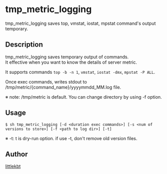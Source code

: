 # tmp_metric_logging

tmp_metric_logging saves top, vmstat, iostat, mpstat command's output temporary.

## Description
tmp_metric_logging saves temporary output of commands.  
It effective when you want to know the details of server metric.

It supports commands `top -b -n 1`, `vmstat`, `iostat -dmx`, `mpstat -P ALL`.

Once exec commands, writes stdout to /tmp/metric/{command_name}/yyyymmdd_MM.log file.

※ note: /tmp/metric is default. You can change directory by using -f option.

## Usage

```
$ sh tmp_metric_logging [-d <duration exec commands>] [-s <num of versions to store>] [-f <path to log dir>] [-t]
```

※ -t: t is dry-run option. if use -t, don't remove old version files.

## Author

[littlekbt](https://github.com/littlekbt)
